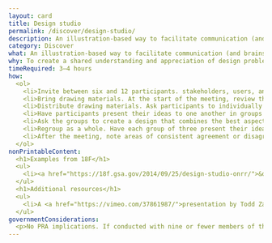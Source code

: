 ```yaml
---
layout: card
title: Design studio
permalink: /discover/design-studio/
description: An illustration-based way to facilitate communication (and brainstorming) between a project team and stakeholders.
category: Discover
what: An illustration-based way to facilitate communication (and brainstorming) between a project team and stakeholders.
why: To create a shared understanding and appreciation of design problems confronting the project team.
timeRequired: 3–4 hours
how:
  <ol>
    <li>Invite between six and 12 participants. stakeholders, users, and team members who need to build a shared understanding. Before the meeting, share applicable research, <a href="/decide/personas/">users personas</a> (unless users will be present), and the design prompt for the exercise.</li>
    <li>Bring drawing materials. At the start of the meeting, review the design prompt and research you shared.</li>
    <li>Distribute drawing materials. Ask participants to individually sketch concepts that address the prompt. Remind them that anyone can draw and artistic accuracy is not the goal of the exercise. 15–20 minutes.</li>
    <li>Have participants present their ideas to one another in groups of three and solicit critiques.</li>
    <li>Ask the groups to create a design that combines the best aspects of members&rsquo; individual contributions.</li>
    <li>Regroup as a whole. Have each group of three present their ideas to everyone. Discuss.</li>
    <li>After the meeting, note areas of consistent agreement or disagreement. Incorporate areas of consensus into design recommendations and areas of contention into a research plan.</li>
  </ol>
nonPrintableContent:
  <h1>Examples from 18F</h1>
  <ul>
    <li><a href="https://18f.gsa.gov/2014/09/25/design-studio-onrr/">&quot;User-centered design at 18F&colon; a design studio for natural resource revenues&quot;</a> Chris Cairns , Michelle Hertzfeld , Nick Bristow.</li>
  </ul>
  <h1>Additional resources</h1>
  <ul>
    <li>A <a href="https://vimeo.com/37861987/">presentation by Todd Zaki Warfel</a> explaining what a design studio is. Todd Zaki Warfel.</li>
  </ul>
governmentConsiderations:
  <p>No PRA implications. If conducted with nine or fewer members of the public, the PRA does not apply, 5 CFR 1320.5(c)4. If participants are employees, the PRA does not apply.</p>
---
```

